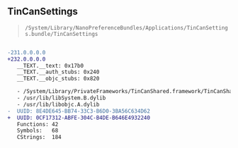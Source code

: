 ## TinCanSettings

> `/System/Library/NanoPreferenceBundles/Applications/TinCanSettings.bundle/TinCanSettings`

```diff

-231.0.0.0.0
+232.0.0.0.0
   __TEXT.__text: 0x17b0
   __TEXT.__auth_stubs: 0x240
   __TEXT.__objc_stubs: 0x820

   - /System/Library/PrivateFrameworks/TinCanShared.framework/TinCanShared
   - /usr/lib/libSystem.B.dylib
   - /usr/lib/libobjc.A.dylib
-  UUID: 8E4DE645-BB74-33C3-B6D0-3BA56C634D62
+  UUID: 0CF17312-ABFE-304C-B4DE-B646E4932240
   Functions: 42
   Symbols:   68
   CStrings:  184

```
